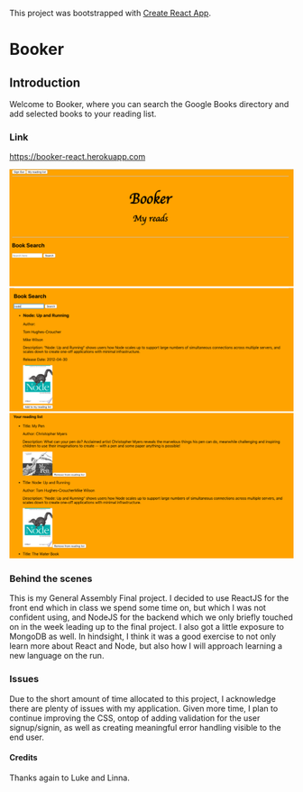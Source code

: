 This project was bootstrapped with [Create React App](https://github.com/facebook/create-react-app).

# Booker

## Introduction

Welcome to Booker, where you can search the Google Books directory and add selected books to your reading list.

### Link
https://booker-react.herokuapp.com

![homescreen](/images/Home.png)
![searchResults](/images/Search.png)
![readingList](/images/ReadingList.png)



### Behind the scenes

This is my General Assembly Final project.  I decided to use ReactJS for the front end which in class we spend some time on, but which I was not confident using, and NodeJS for the backend which we only briefly touched on in the week leading up to the final project.  I also got a little exposure to MongoDB as well.  In hindsight, I think it was a good exercise to not only learn more about React and Node, but also how I will approach learning a new language on the run.


### Issues

Due to the short amount of time allocated to this project, I acknowledge there are plenty of issues with my application.  Given more time, I plan to continue improving the CSS, ontop of adding validation for the user signup/signin, as well as creating meaningful error handling visible to the end user. 


#### Credits

Thanks again to Luke and Linna.



